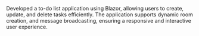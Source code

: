 Developed a to-do list application using Blazor, allowing users to create, 
update, and delete tasks efficiently.
The application supports dynamic room creation, and message broadcasting, ensuring a 
responsive and interactive user experience.
